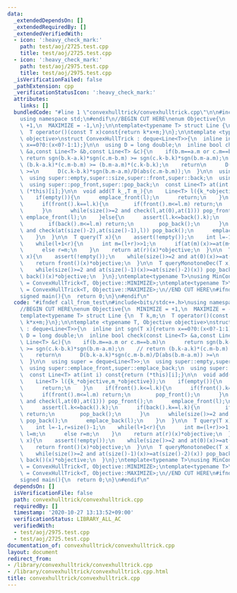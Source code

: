 ```yaml
---
data:
  _extendedDependsOn: []
  _extendedRequiredBy: []
  _extendedVerifiedWith:
  - icon: ':heavy_check_mark:'
    path: test/aoj/2725.test.cpp
    title: test/aoj/2725.test.cpp
  - icon: ':heavy_check_mark:'
    path: test/aoj/2975.test.cpp
    title: test/aoj/2975.test.cpp
  _isVerificationFailed: false
  _pathExtension: cpp
  _verificationStatusIcon: ':heavy_check_mark:'
  attributes:
    links: []
  bundledCode: "#line 1 \"convexhulltrick/convexhulltrick.cpp\"\n\n#include<bits/stdc++.h>\n\
    using namespace std;\n#endif\n//BEGIN CUT HERE\nenum Objective{\n  MINIMIZE =\
    \ +1,\n  MAXIMIZE = -1,\n};\n\ntemplate<typename T> struct Line {\n  T k,m;\n\
    \  T operator()(const T x)const{return k*x+m;}\n};\n\ntemplate <typename T, Objective\
    \ objective>\nstruct ConvexHullTrick : deque<Line<T>>{\n  inline int sgn(T x){return\
    \ x==0?0:(x<0?-1:1);}\n\n  using D = long double;\n  inline bool check(const Line<T>\
    \ &a,const Line<T> &b,const Line<T> &c){\n    if(b.m==a.m or c.m==b.m)\n     \
    \ return sgn(b.k-a.k)*sgn(c.m-b.m) >= sgn(c.k-b.k)*sgn(b.m-a.m);\n    // return\
    \ (b.k-a.k)*(c.m-b.m) >= (b.m-a.m)*(c.k-b.k);\n    return\n      D(b.k-a.k)*sgn(c.m-b.m)/D(abs(b.m-a.m))\
    \ >=\n      D(c.k-b.k)*sgn(b.m-a.m)/D(abs(c.m-b.m));\n  }\n\n  using super = deque<Line<T>>;\n\
    \  using super::empty,super::size,super::front,super::back;\n  using super::emplace_front,super::emplace_back;\n\
    \  using super::pop_front,super::pop_back;\n  const Line<T> at(int i) const{return\
    \ (*this)[i];}\n\n  void add(T k_,T m_){\n    Line<T> l({k_*objective,m_*objective});\n\
    \    if(empty()){\n      emplace_front(l);\n      return;\n    }\n    if(front().k<=l.k){\n\
    \      if(front().k==l.k){\n        if(front().m<=l.m) return;\n        pop_front();\n\
    \      }\n      while(size()>=2 and check(l,at(0),at(1))) pop_front();\n     \
    \ emplace_front(l);\n    }else{\n      assert(l.k<=back().k);\n      if(back().k==l.k){\n\
    \        if(back().m<=l.m) return;\n        pop_back();\n      }\n      while(size()>=2\
    \ and check(at(size()-2),at(size()-1),l)) pop_back();\n      emplace_back(l);\n\
    \    }\n  }\n\n  T query(T x){\n    assert(!empty());\n    int l=-1,r=size()-1;\n\
    \    while(l+1<r){\n      int m=(l+r)>>1;\n      if(at(m)(x)>=at(m+1)(x)) l=m;\n\
    \      else r=m;\n    }\n    return at(r)(x)*objective;\n  }\n\n  T queryMonotoneInc(T\
    \ x){\n    assert(!empty());\n    while(size()>=2 and at(0)(x)>=at(1)(x)) pop_front();\n\
    \    return front()(x)*objective;\n  }\n\n  T queryMonotoneDec(T x){\n    assert(!empty());\n\
    \    while(size()>=2 and at(size()-1)(x)>=at(size()-2)(x)) pop_back();\n    return\
    \ back()(x)*objective;\n  }\n};\ntemplate<typename T>\nusing MinConvexHullTrick\
    \ = ConvexHullTrick<T, Objective::MINIMIZE>;\ntemplate<typename T>\nusing MaxConvexHullTrick\
    \ = ConvexHullTrick<T, Objective::MAXIMIZE>;\n//END CUT HERE\n#ifndef call_from_test\n\
    signed main(){\n  return 0;\n}\n#endif\n"
  code: "#ifndef call_from_test\n#include<bits/stdc++.h>\nusing namespace std;\n#endif\n\
    //BEGIN CUT HERE\nenum Objective{\n  MINIMIZE = +1,\n  MAXIMIZE = -1,\n};\n\n\
    template<typename T> struct Line {\n  T k,m;\n  T operator()(const T x)const{return\
    \ k*x+m;}\n};\n\ntemplate <typename T, Objective objective>\nstruct ConvexHullTrick\
    \ : deque<Line<T>>{\n  inline int sgn(T x){return x==0?0:(x<0?-1:1);}\n\n  using\
    \ D = long double;\n  inline bool check(const Line<T> &a,const Line<T> &b,const\
    \ Line<T> &c){\n    if(b.m==a.m or c.m==b.m)\n      return sgn(b.k-a.k)*sgn(c.m-b.m)\
    \ >= sgn(c.k-b.k)*sgn(b.m-a.m);\n    // return (b.k-a.k)*(c.m-b.m) >= (b.m-a.m)*(c.k-b.k);\n\
    \    return\n      D(b.k-a.k)*sgn(c.m-b.m)/D(abs(b.m-a.m)) >=\n      D(c.k-b.k)*sgn(b.m-a.m)/D(abs(c.m-b.m));\n\
    \  }\n\n  using super = deque<Line<T>>;\n  using super::empty,super::size,super::front,super::back;\n\
    \  using super::emplace_front,super::emplace_back;\n  using super::pop_front,super::pop_back;\n\
    \  const Line<T> at(int i) const{return (*this)[i];}\n\n  void add(T k_,T m_){\n\
    \    Line<T> l({k_*objective,m_*objective});\n    if(empty()){\n      emplace_front(l);\n\
    \      return;\n    }\n    if(front().k<=l.k){\n      if(front().k==l.k){\n  \
    \      if(front().m<=l.m) return;\n        pop_front();\n      }\n      while(size()>=2\
    \ and check(l,at(0),at(1))) pop_front();\n      emplace_front(l);\n    }else{\n\
    \      assert(l.k<=back().k);\n      if(back().k==l.k){\n        if(back().m<=l.m)\
    \ return;\n        pop_back();\n      }\n      while(size()>=2 and check(at(size()-2),at(size()-1),l))\
    \ pop_back();\n      emplace_back(l);\n    }\n  }\n\n  T query(T x){\n    assert(!empty());\n\
    \    int l=-1,r=size()-1;\n    while(l+1<r){\n      int m=(l+r)>>1;\n      if(at(m)(x)>=at(m+1)(x))\
    \ l=m;\n      else r=m;\n    }\n    return at(r)(x)*objective;\n  }\n\n  T queryMonotoneInc(T\
    \ x){\n    assert(!empty());\n    while(size()>=2 and at(0)(x)>=at(1)(x)) pop_front();\n\
    \    return front()(x)*objective;\n  }\n\n  T queryMonotoneDec(T x){\n    assert(!empty());\n\
    \    while(size()>=2 and at(size()-1)(x)>=at(size()-2)(x)) pop_back();\n    return\
    \ back()(x)*objective;\n  }\n};\ntemplate<typename T>\nusing MinConvexHullTrick\
    \ = ConvexHullTrick<T, Objective::MINIMIZE>;\ntemplate<typename T>\nusing MaxConvexHullTrick\
    \ = ConvexHullTrick<T, Objective::MAXIMIZE>;\n//END CUT HERE\n#ifndef call_from_test\n\
    signed main(){\n  return 0;\n}\n#endif\n"
  dependsOn: []
  isVerificationFile: false
  path: convexhulltrick/convexhulltrick.cpp
  requiredBy: []
  timestamp: '2020-10-27 13:13:52+09:00'
  verificationStatus: LIBRARY_ALL_AC
  verifiedWith:
  - test/aoj/2975.test.cpp
  - test/aoj/2725.test.cpp
documentation_of: convexhulltrick/convexhulltrick.cpp
layout: document
redirect_from:
- /library/convexhulltrick/convexhulltrick.cpp
- /library/convexhulltrick/convexhulltrick.cpp.html
title: convexhulltrick/convexhulltrick.cpp
---
```

